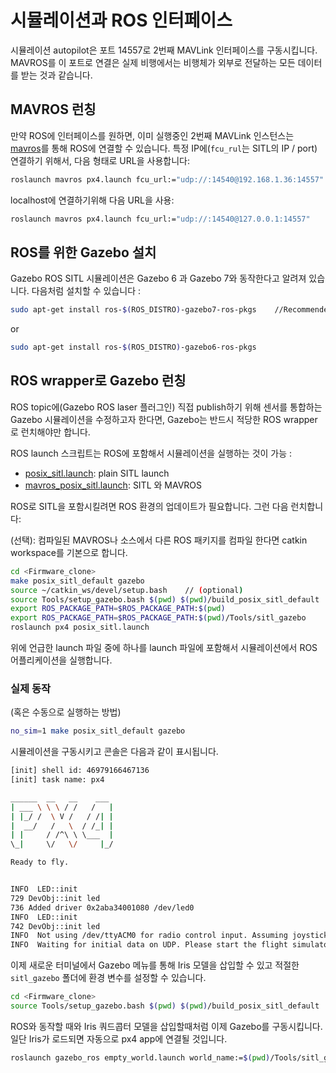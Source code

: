 # 시뮬레이션과 ROS 인터페이스

시뮬레이션 autopilot은 포트 14557로 2번째 MAVLink 인터페이스를 구동시킵니다. MAVROS를 이 포트로 연결은 실제 비행에서는 비행체가 외부로 전달하는 모든 데이터를 받는 것과 같습니다.

## MAVROS 런칭

만약 ROS에 인터페이스를 원하면, 이미 실행중인 2번째 MAVLink 인스턴스는 [mavros](../ros/mavros_offboard.md)를 통해 ROS에 연결할 수 있습니다. 특정 IP에(`fcu_rul`는 SITL의 IP / port) 연결하기 위해서, 다음 형태로 URL을 사용합니다:

<div class="host-code"></div>

```sh
roslaunch mavros px4.launch fcu_url:="udp://:14540@192.168.1.36:14557"
```

localhost에 연결하기위해 다음 URL을 사용:

<div class="host-code"></div>

```sh
roslaunch mavros px4.launch fcu_url:="udp://:14540@127.0.0.1:14557"
```


## ROS를 위한 Gazebo 설치

Gazebo ROS SITL 시뮬레이션은 Gazebo 6 과 Gazebo 7와 동작한다고 알려져 있습니다. 다음처럼 설치할 수 있습니다 :

```sh
sudo apt-get install ros-$(ROS_DISTRO)-gazebo7-ros-pkgs    //Recommended
```
or
```sh
sudo apt-get install ros-$(ROS_DISTRO)-gazebo6-ros-pkgs
```

## ROS wrapper로 Gazebo 런칭

ROS topic에(Gazebo ROS laser 플러그인) 직접 publish하기 위해 센서를 통합하는 Gazebo 시뮬레이션을 수정하고자 한다면, Gazebo는 반드시 적당한 ROS wrapper로 런치해야만 합니다.

ROS launch 스크립트는 ROS에 포함해서 시뮬레이션을 실행하는 것이 가능 :

  * [posix_sitl.launch](https://github.com/PX4/Firmware/blob/master/launch/posix_sitl.launch): plain SITL launch
  * [mavros_posix_sitl.launch](https://github.com/PX4/Firmware/blob/master/launch/mavros_posix_sitl.launch): SITL 와 MAVROS

ROS로 SITL을 포함시킬려면 ROS 환경의 업데이트가 필요합니다. 그런 다음 런치합니다:

(선택): 컴파일된 MAVROS나 소스에서 다른 ROS 패키지를 컴파일 한다면 catkin workspace를 기본으로 합니다.

```sh
cd <Firmware_clone>
make posix_sitl_default gazebo
source ~/catkin_ws/devel/setup.bash    // (optional)
source Tools/setup_gazebo.bash $(pwd) $(pwd)/build_posix_sitl_default
export ROS_PACKAGE_PATH=$ROS_PACKAGE_PATH:$(pwd)
export ROS_PACKAGE_PATH=$ROS_PACKAGE_PATH:$(pwd)/Tools/sitl_gazebo
roslaunch px4 posix_sitl.launch
```

위에 언급한 launch 파일 중에 하나를 launch 파일에 포함해서 시뮬레이션에서 ROS 어플리케이션을 실행합니다.

### 실제 동작

(혹은 수동으로 실행하는 방법)

```sh
no_sim=1 make posix_sitl_default gazebo
```

시뮬레이션을 구동시키고 콘솔은 다음과 같이 표시됩니다.


```sh
[init] shell id: 46979166467136
[init] task name: px4

______  __   __    ___
| ___ \ \ \ / /   /   |
| |_/ /  \ V /   / /| |
|  __/   /   \  / /_| |
| |     / /^\ \ \___  |
\_|     \/   \/     |_/

Ready to fly.


INFO  LED::init
729 DevObj::init led
736 Added driver 0x2aba34001080 /dev/led0
INFO  LED::init
742 DevObj::init led
INFO  Not using /dev/ttyACM0 for radio control input. Assuming joystick input via MAVLink.
INFO  Waiting for initial data on UDP. Please start the flight simulator to proceed..
```

이제 새로운 터미널에서 Gazebo 메뉴를 통해 Iris 모델을 삽입할 수 있고 적절한 `sitl_gazebo` 폴더에 환경 변수를 설정할 수 있습니다.

```sh
cd <Firmware_clone>
source Tools/setup_gazebo.bash $(pwd) $(pwd)/build_posix_sitl_default
```

ROS와 동작할 때와 Iris 쿼드콥터 모델을 삽입할때처럼 이제 Gazebo를 구동시킵니다. 일단 Iris가 로드되면 자동으로 px4 app에 연결될 것입니다.

```sh
roslaunch gazebo_ros empty_world.launch world_name:=$(pwd)/Tools/sitl_gazebo/worlds/iris.world
```

